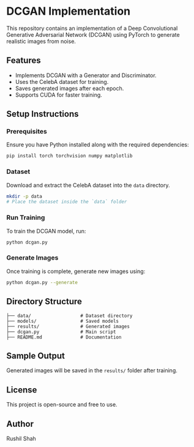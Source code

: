 # DCGAN Implementation

This repository contains an implementation of a Deep Convolutional Generative Adversarial Network (DCGAN) using PyTorch to generate realistic images from noise.

## Features
- Implements DCGAN with a Generator and Discriminator.
- Uses the CelebA dataset for training.
- Saves generated images after each epoch.
- Supports CUDA for faster training.

## Setup Instructions

### Prerequisites
Ensure you have Python installed along with the required dependencies:
```bash
pip install torch torchvision numpy matplotlib
```

### Dataset
Download and extract the CelebA dataset into the `data` directory.
```bash
mkdir -p data
# Place the dataset inside the `data` folder
```

### Run Training
To train the DCGAN model, run:
```bash
python dcgan.py
```

### Generate Images
Once training is complete, generate new images using:
```bash
python dcgan.py --generate
```

## Directory Structure
```
├── data/                  # Dataset directory
├── models/                # Saved models
├── results/               # Generated images
├── dcgan.py               # Main script
├── README.md              # Documentation
```

## Sample Output
Generated images will be saved in the `results/` folder after training.

## License
This project is open-source and free to use.

## Author
Rushil Shah

